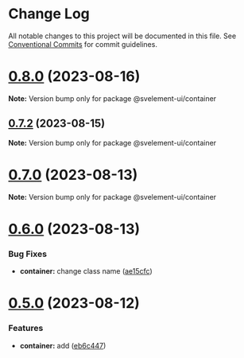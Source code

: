 # Change Log

All notable changes to this project will be documented in this file.
See [Conventional Commits](https://conventionalcommits.org) for commit guidelines.

# [0.8.0](https://github.com/koory1st/svelement-ui/compare/v0.7.2...v0.8.0) (2023-08-16)

**Note:** Version bump only for package @svelement-ui/container





## [0.7.2](https://github.com/koory1st/svelement-ui/compare/v0.7.1...v0.7.2) (2023-08-15)

**Note:** Version bump only for package @svelement-ui/container





# [0.7.0](https://github.com/koory1st/svelement-ui/compare/v0.6.1...v0.7.0) (2023-08-13)

**Note:** Version bump only for package @svelement-ui/container





# [0.6.0](https://github.com/koory1st/svelement-ui/compare/v0.5.0...v0.6.0) (2023-08-13)


### Bug Fixes

* **container:** change class name ([ae15cfc](https://github.com/koory1st/svelement-ui/commit/ae15cfc0e574f970f4804118b011c85cc379e9f6))





# [0.5.0](https://github.com/koory1st/svelement-ui/compare/v0.4.3...v0.5.0) (2023-08-12)


### Features

* **container:** add ([eb6c447](https://github.com/koory1st/svelement-ui/commit/eb6c4478e6d1a7133946ecbc7d10c39ea84b40f9))
